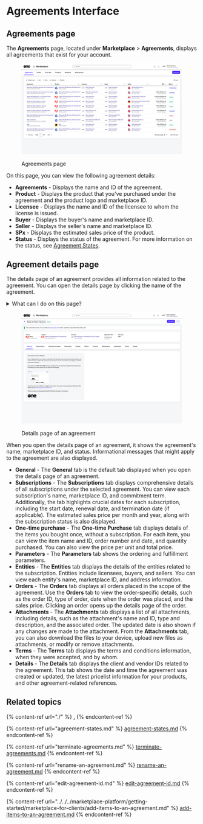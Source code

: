 # Agreements Interface

## Agreements page

The **Agreements** page, located under **Marketplace** > **Agreements**, displays all agreements that exist for your account.

<figure><img src="../../../.gitbook/assets/image (354).png" alt=""><figcaption><p>Agreements page</p></figcaption></figure>

On this page, you can view the following agreement details:

* **Agreements** - Displays the name and ID of the agreement.
* **Product** - Displays the product that you've purchased under the agreement and the product logo and marketplace ID.
* **Licensee** - Displays the name and ID of the licensee to whom the license is issued.
* **Buyer** - Displays the buyer's name and marketplace ID.
* **Seller** - Displays the seller's name and marketplace ID.
* **SPx** - Displays the estimated sales price of the product.
* **Status** - Displays the status of the agreement. For more information on the status, see [Agreement States](agreement-states.md).

## Agreement details page <a href="#subscription-details" id="subscription-details"></a>

The details page of an agreement provides all information related to the agreement. You can open the details page by clicking the name of the agreement.&#x20;

<details>

<summary>What can I do on this page?</summary>

From the details page, you can complete the following tasks:&#x20;

* [Terminate your agreement](terminate-agreements.md).
* [Rename your agreement](rename-an-agreement.md).
* [Edit your agreement's ID](edit-agreement-id.md).

</details>

<figure><img src="../../../.gitbook/assets/image (355).png" alt=""><figcaption><p>Details page of an agreement</p></figcaption></figure>

When you open the details page of an agreement, it shows the agreement's name, marketplace ID, and status. Informational messages that might apply to the agreement are also displayed.&#x20;

* **General** - The **General** tab is the default tab displayed when you open the details page of an agreement.&#x20;
* **Subscriptions** - The **Subscriptions** tab displays comprehensive details of all subscriptions under the selected agreement. You can view each subscription's name, marketplace ID, and commitment term. Additionally, the tab highlights crucial dates for each subscription, including the start date, renewal date, and termination date (if applicable). The estimated sales price per month and year, along with the subscription status is also displayed.
* **One-time purchase** - The **One-time Purchase** tab displays details of the items you bought once, without a subscription. For each item, you can view the item name and ID, order number and date, and quantity purchased. You can also view the price per unit and total price.
* **Parameters** - The **Parameters** tab shows the ordering and fulfillment parameters.
* **Entities** - The **Entities** tab displays the details of the entities related to the subscription. Entities include licensees, buyers, and sellers. You can view each entity's name, marketplace ID, and address information.
* **Orders** - The **Orders** tab displays all orders placed in the scope of the agreement. Use the **Orders** tab to view the order-specific details, such as the order ID, type of order, date when the order was placed, and the sales price. Clicking an order opens up the details page of the order.&#x20;
* **Attachments** - The **Attachments** tab displays a list of all attachments, including details, such as the attachment's name and ID, type and description, and the associated order. The updated date is also shown if any changes are made to the attachment. From the **Attachments** tab, you can also download the files to your device, upload new files as attachments, or modify or remove attachments.&#x20;
* **Terms** - The **Terms** tab displays the terms and conditions information, when they were accepted, and by whom.
* **Details** - The **Details** tab displays the client and vendor IDs related to the agreement. This tab shows the date and time the agreement was created or updated, the latest pricelist information for your products, and other agreement-related references.

## Related topics

{% content-ref url="./" %}
[.](./)
{% endcontent-ref %}

{% content-ref url="agreement-states.md" %}
[agreement-states.md](agreement-states.md)
{% endcontent-ref %}

{% content-ref url="terminate-agreements.md" %}
[terminate-agreements.md](terminate-agreements.md)
{% endcontent-ref %}

{% content-ref url="rename-an-agreement.md" %}
[rename-an-agreement.md](rename-an-agreement.md)
{% endcontent-ref %}

{% content-ref url="edit-agreement-id.md" %}
[edit-agreement-id.md](edit-agreement-id.md)
{% endcontent-ref %}

{% content-ref url="../../../marketplace-platform/getting-started/marketplace-for-clients/add-items-to-an-agreement.md" %}
[add-items-to-an-agreement.md](../../../marketplace-platform/getting-started/marketplace-for-clients/add-items-to-an-agreement.md)
{% endcontent-ref %}
